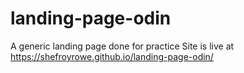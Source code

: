 # landing-page-odin
A generic landing page done for practice 
Site is live at https://shefroyrowe.github.io/landing-page-odin/
